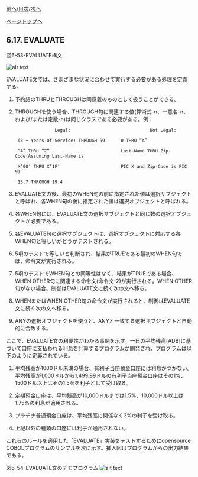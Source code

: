 <!--navi start1-->
[前へ](6-16.md)/[目次](https://opensourcecobol.github.io/markdown/TOC.html)/[次へ](6-18.md)
<!--navi end1-->
<!--navi start2-->

[ページトップへ](6-17.md)
<!--navi end2-->
## 6.17. EVALUATE

図6-53-EVALUATE構文

![alt text](Image/6-53-Evaluate.png)

EVALUATE文では、さまざまな状況に合わせて実行する必要がある処理を定義する。

1. 予約語のTHRUとTHROUGHは同意義のものとして扱うことができる。

2. THROUGHを使う場合、THROUGH句に関連する値(算術式-n、一意名-n、および/または定数-n)は同じクラスである必要がある。例：


                      Legal:                              Not Legal:

        (3 + Years-Of-Service) THROUGH 99      0 THRU “A”

        “A” THRU “Z”                           Last-Name THRU Zip-Code(Assuming Last-Name is

        X’00’ THRU X’1F’                       PIC X and Zip-Code is PIC 9)

        15.7 THROUGH 19.4

3. EVALUATE文の後、最初のWHEN句の前に指定された値は選択サブジェクトと呼ばれ、各WHEN句の後に指定された値は選択オブジェクトと呼ばれる。

4. 各WHEN句には、EVALUATE文の選択サブジェクトと同じ数の選択オブジェクトが必要である。

5. 各EVALUATE句の選択サブジェクトは、選択オブジェクトに対応する各WHEN句と等しいかどうかテストされる。

6. 5項のテストで等しいと判断され、結果がTRUEである最初のWHEN句では、命令文が実行される。

7. 5項のテストでWHEN句との同等性はなく、結果がTRUEである場合、WHEN OTHER句に関連する命令文(命令文-2)が実行される。WHEN OTHER句がない場合、制御はEVALUATE文に続く次の文へ移る。

8. WHENまたはWHEN OTHER句の命令文が実行されると、制御はEVALUATE文に続く次の文へ移る。

9. ANYの選択オブジェクトを使うと、ANYと一致する選択サブジェクトと自動的に合致する。

ここで、EVALUATE文の利便性がわかる事例を示す。一日の平均残高[ADB]に基づいて口座に支払われる利息を計算するプログラムが開発され、プログラムは以下のように定義されている。

1. 平均残高が1000ドル未満の場合、有利子当座預金口座には利息がつかない。平均残高が1,000ドルから1,499.99ドルの有利子当座預金口座はその1%、1500ドル以上はその1.5％を利子として受け取る。

2. 定期預金口座は、平均残高が10,000ドルまでは1.5%、10,000ドル以上は1.75%の利息が適用される。

3. プラチナ普通預金口座は、平均残高に関係なく2%の利子を受け取る。

4. 上記以外の種類の口座には利子が適用されない。

これらのルールを適用した「EVALUATE」実装をテストするためにopensource COBOLプログラムのサンプルを次に示す。挿入図はプログラムからの出力結果である。

図6-54-EVALUATE文のデモプログラム
![alt text](Image/6-54-Evaluate.png)


